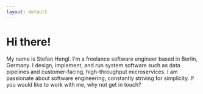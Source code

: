 ```yaml
---
layout: default
---
```


# Hi there!
My name is Stefan Hengl. I'm a freelance software
engineer based in Berlin, Germany. I design, implement, and run system software
such as data pipelines and customer-facing, high-throughput microservices.
I am passionate about software engineering, constantly striving for simplicity.
If you would like to work with me, why not get in touch?
